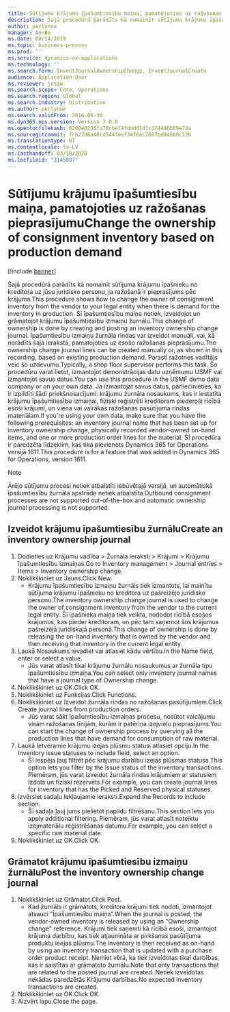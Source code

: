 ```yaml
---
title: Sūtījumu krājumu īpašumtiesību maiņa, pamatojoties uz ražošanas pieprasījumu
description: Šajā procedūrā parādīts kā nomainīt sūtījuma krājumu īpašnieku no kreditora uz jūsu juridisko personu, ja ražošanā ir pieprasījums pēc krājuma.
author: perlynne
manager: AnnBe
ms.date: 08/14/2019
ms.topic: business-process
ms.prod: ''
ms.service: dynamics-ax-applications
ms.technology: ''
ms.search.form: InventJournalOwnershipChange, InventJournalCreate
audience: Application User
ms.reviewer: josaw
ms.search.scope: Core, Operations
ms.search.region: Global
ms.search.industry: Distribution
ms.author: perlynne
ms.search.validFrom: 2016-06-30
ms.dyn365.ops.version: Version 7.0.0
ms.openlocfilehash: 8200e0235fa78cbef4fdadd1d1c124446b89e72a
ms.sourcegitcommit: fcb27d6a46cd544feef34f6ec7607bdd46b0c12b
ms.translationtype: HT
ms.contentlocale: lv-LV
ms.lasthandoff: 03/18/2020
ms.locfileid: "3145887"
---
```

# <a name="change-the-ownership-of-consignment-inventory-based-on-production-demand"></a><span data-ttu-id="ac99a-103">Sūtījumu krājumu īpašumtiesību maiņa, pamatojoties uz ražošanas pieprasījumu</span><span class="sxs-lookup"><span data-stu-id="ac99a-103">Change the ownership of consignment inventory based on production demand</span></span>

[!include [banner](../../includes/banner.md)]

<span data-ttu-id="ac99a-104">Šajā procedūrā parādīts kā nomainīt sūtījuma krājumu īpašnieku no kreditora uz jūsu juridisko personu, ja ražošanā ir pieprasījums pēc krājuma.</span><span class="sxs-lookup"><span data-stu-id="ac99a-104">This procedure shows how to change the owner of consignment inventory from the vendor to your legal entity when there is demand for the inventory in production.</span></span> <span data-ttu-id="ac99a-105">Šī īpašumtiesību maiņa notiek, izveidojot un grāmatojot krājumu īpašumtiesību izmaiņu žurnālu.</span><span class="sxs-lookup"><span data-stu-id="ac99a-105">This change of ownership is done by creating and posting an inventory ownership change journal.</span></span> <span data-ttu-id="ac99a-106">Īpašumtiesību izmaiņu žurnāla rindas var izveidot manuāli, vai, kā norādīts šajā ierakstā, pamatojoties uz esošo ražošanas pieprasījumu.</span><span class="sxs-lookup"><span data-stu-id="ac99a-106">The ownership change journal lines can be created manually or, as shown in this recording, based on existing production demand.</span></span> <span data-ttu-id="ac99a-107">Parasti ražotnes vadītājs veic šo uzdevumu.</span><span class="sxs-lookup"><span data-stu-id="ac99a-107">Typically, a shop floor supervisor performs this task.</span></span> <span data-ttu-id="ac99a-108">Šo procedūru varat lietot, izmantojot demonstrācijas datu uzņēmumu USMF vai izmantojot savus datus.</span><span class="sxs-lookup"><span data-stu-id="ac99a-108">You can use this procedure in the USMF demo data company or on your own data.</span></span> <span data-ttu-id="ac99a-109">Ja izmantojat savus datus, pārliecinieties, ka ir izpildīti šādi priekšnosacījumi: krājumu žurnāla nosaukums, kas ir iestatīta krājumu īpašumtiesību izmaiņai, fiziski reģistrēti kreditoram piederoši rīcībā esoši krājumi, un viena vai vairākas ražošanas pasūtījuma rindas materiālam.</span><span class="sxs-lookup"><span data-stu-id="ac99a-109">If you're using your own data, make sure that you have the following prerequisites: an inventory journal name that has been set up for inventory ownership change, physically recorded vendor-owned on-hand items, and one or more production order lines for the material.</span></span> <span data-ttu-id="ac99a-110">Šī procedūra ir paredzēta līdzeklim, kas tika pievienots Dynamics 365 for Operations versijā 1611.</span><span class="sxs-lookup"><span data-stu-id="ac99a-110">This procedure is for a feature that was added in Dynamics 365 for Operations, version 1611.</span></span>

> [!NOTE]
> <span data-ttu-id="ac99a-111">Ārējo sūtījumu procesi netiek atbalstīti iebūvētajā versijā, un automātiskā īpašumtiesību žurnāla apstrāde netiek atbalstīta.</span><span class="sxs-lookup"><span data-stu-id="ac99a-111">Outbound consignment processes are not supported out-of-the-box and automatic ownership journal processing is not supported.</span></span>

## <a name="create-an-inventory-ownership-journal"></a><span data-ttu-id="ac99a-112">Izveidot krājumu īpašumtiesību žurnālu</span><span class="sxs-lookup"><span data-stu-id="ac99a-112">Create an inventory ownership journal</span></span>
1. <span data-ttu-id="ac99a-113">Dodieties uz Krājumu vadība > Žurnāla ieraksti > Krājumi > Krājumu īpašumtiesību izmaiņas.</span><span class="sxs-lookup"><span data-stu-id="ac99a-113">Go to Inventory management > Journal entries > Items > Inventory ownership change.</span></span>
2. <span data-ttu-id="ac99a-114">Noklikšķiniet uz Jauns.</span><span class="sxs-lookup"><span data-stu-id="ac99a-114">Click New.</span></span>
    * <span data-ttu-id="ac99a-115">Krājumu īpašumtiesību izmaiņu žurnāls tiek izmantots, lai mainītu sūtījuma krājumu īpašnieku no kreditora uz pašreizējo juridisko personu.</span><span class="sxs-lookup"><span data-stu-id="ac99a-115">The inventory ownership change journal is used to change the owner of consignment inventory from the vendor to the current legal entity.</span></span> <span data-ttu-id="ac99a-116">Šī īpašnieka maiņa tiek veikta, nododot rīcībā esošos krājumus, kas pieder kreditoram, un pēc tam saņemot šos krājumus pašreizējā juridiskajā personā.</span><span class="sxs-lookup"><span data-stu-id="ac99a-116">This change of ownership is done by releasing the on-hand inventory that is owned by the vendor and then receiving that inventory in the current legal entity.</span></span>  
3. <span data-ttu-id="ac99a-117">Laukā Nosaukums ievadiet vai atlasiet kādu vērtību.</span><span class="sxs-lookup"><span data-stu-id="ac99a-117">In the Name field, enter or select a value.</span></span>
    * <span data-ttu-id="ac99a-118">Jūs varat atlasīt tikai krājumu žurnālu nosaukumus ar žurnāla tipu Īpašumtiesību izmaiņa.</span><span class="sxs-lookup"><span data-stu-id="ac99a-118">You can select only inventory journal names that have a journal type of Ownership change.</span></span>  
4. <span data-ttu-id="ac99a-119">Noklikšķiniet uz OK.</span><span class="sxs-lookup"><span data-stu-id="ac99a-119">Click OK.</span></span>
5. <span data-ttu-id="ac99a-120">Noklikšķiniet uz Funkcijas.</span><span class="sxs-lookup"><span data-stu-id="ac99a-120">Click Functions.</span></span>
6. <span data-ttu-id="ac99a-121">Noklikšķiniet uz Izveidot žurnāla rindas no ražošanas pasūtījumiem.</span><span class="sxs-lookup"><span data-stu-id="ac99a-121">Click Create journal lines from production orders.</span></span>
    * <span data-ttu-id="ac99a-122">Jūs varat sākt īpašumtiesību izmaiņas procesu, nosūtot vaicājumu visām ražošanas līnijām, kurām ir patēriņa izejvielu pieprasījums.</span><span class="sxs-lookup"><span data-stu-id="ac99a-122">You can start the change of ownership process by querying all the production lines that have demand for consumption of raw material.</span></span>  
7. <span data-ttu-id="ac99a-123">Laukā Ietveramie krājumu izejas plūsmu statusi atlasiet opciju.</span><span class="sxs-lookup"><span data-stu-id="ac99a-123">In the Inventory issue statuses to include field, select an option.</span></span>
    * <span data-ttu-id="ac99a-124">Šī iespēja ļauj filtrēt pēc krājumu darbību izejas plūsmas statusa.</span><span class="sxs-lookup"><span data-stu-id="ac99a-124">This option lets you filter by the issue status of the inventory transactions.</span></span> <span data-ttu-id="ac99a-125">Piemēram, jūs varat izveidot žurnāla rindas krājumiem ar statusiem Izdots un fiziski rezervēts.</span><span class="sxs-lookup"><span data-stu-id="ac99a-125">For example, you can create journal lines for inventory that has the Picked and Reserved physical statuses.</span></span>  
8. <span data-ttu-id="ac99a-126">Izvērsiet sadaļu Iekļaujamie ieraksti.</span><span class="sxs-lookup"><span data-stu-id="ac99a-126">Expand the Records to include section.</span></span>
    * <span data-ttu-id="ac99a-127">Šī sadaļa ļauj jums pielietot papildu filtrēšanu.</span><span class="sxs-lookup"><span data-stu-id="ac99a-127">This section lets you apply additional filtering.</span></span> <span data-ttu-id="ac99a-128">Piemēram, jūs varat atlasīt noteiktu izejmateriālu reģistrēšanas datumu.</span><span class="sxs-lookup"><span data-stu-id="ac99a-128">For example, you can select a specific raw material date.</span></span>  
9. <span data-ttu-id="ac99a-129">Noklikšķiniet uz OK.</span><span class="sxs-lookup"><span data-stu-id="ac99a-129">Click OK.</span></span>

## <a name="post-the-inventory-ownership-change-journal"></a><span data-ttu-id="ac99a-130">Grāmatot krājumu īpašumtiesību izmaiņu žurnālu</span><span class="sxs-lookup"><span data-stu-id="ac99a-130">Post the inventory ownership change journal</span></span>
1. <span data-ttu-id="ac99a-131">Noklikšķiniet uz Grāmatot.</span><span class="sxs-lookup"><span data-stu-id="ac99a-131">Click Post.</span></span>
    * <span data-ttu-id="ac99a-132">Kad žurnāls ir grāmatots, kreditora krājumi tiek nodoti, izmantojot atsauci "Īpašumtiesību maiņa”.</span><span class="sxs-lookup"><span data-stu-id="ac99a-132">When the journal is posted, the vendor-owned inventory is released by using an "Ownership change" reference.</span></span> <span data-ttu-id="ac99a-133">Krājumi tiek saņemti kā rīcībā esoši, izmantojot krājuma darbību, kas tiek atjaunināta ar pirkšanas pasūtījuma produktu ieejas plūsmu.</span><span class="sxs-lookup"><span data-stu-id="ac99a-133">The inventory is then received as on-hand by using an inventory transaction that is updated with a purchase order product receipt.</span></span> <span data-ttu-id="ac99a-134">Ņemiet vērā, ka tiek izveidotas tikai darbības, kas ir saistītas ar grāmatoto žurnālu.</span><span class="sxs-lookup"><span data-stu-id="ac99a-134">Note that only transactions that are related to the posted journal are created.</span></span> <span data-ttu-id="ac99a-135">Netiek izveidotas nekādas paredzētās Krājumu darbības.</span><span class="sxs-lookup"><span data-stu-id="ac99a-135">No expected inventory transactions are created.</span></span>  
2. <span data-ttu-id="ac99a-136">Noklikšķiniet uz OK.</span><span class="sxs-lookup"><span data-stu-id="ac99a-136">Click OK.</span></span>
3. <span data-ttu-id="ac99a-137">Aizvērt lapu.</span><span class="sxs-lookup"><span data-stu-id="ac99a-137">Close the page.</span></span>

